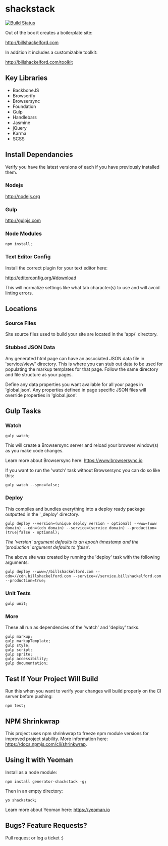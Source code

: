 # shackstack

[![Build Status](https://travis-ci.org/bshack/shackstack.svg?branch=master)](https://travis-ci.org/bshack/shackstack)

Out of the box it creates a boilerplate site:

http://billshackelford.com

In addition it includes a customizable toolkit:

http://billshackelford.com/toolkit

## Key Libraries

- BackboneJS
- Browserify
- Browsersync
- Foundation
- Gulp
- Handlebars
- Jasmine
- jQuery
- Karma
- SCSS

## Install Dependancies

Verify you have the latest versions of each if you have previously installed them.

### Nodejs

http://nodejs.org

### Gulp

http://gulpjs.com

### Node Modules

```
npm install;
```

### Text Editor Config

Install the correct plugin for your text editor here:

http://editorconfig.org/#download

This will normalize settings like what tab character(s) to use and will avoid linting errors.

## Locations

### Source Files

Site source files used to build your site are located in the 'app/' directory.

### Stubbed JSON Data

Any generated html page can have an associated JSON data file in 'service/view/' directory. This is where you can
stub out data to be used for populating the markup templates for that page. Follow the same directory and file structure as your
pages.

Define any data properties you want available for all your pages in 'global.json'. Any properties defined in page specific JSON files will override properties in 'global.json'.

## Gulp Tasks

### Watch

```
gulp watch;
```

This will create a Browsersync server and reload your browser window(s) as you make code changes.

Learn more about Browsersync here: https://www.browsersync.io

If you want to run the 'watch' task without Browsersync you can do so like this:

```
gulp watch --sync=false;
```

### Deploy

This compiles and bundles everything into a deploy ready package outputted in the '\_deploy' directory.

```
gulp deploy --version=(unique deploy version - optional) --www=(www domain) --cdn=(cdn domain) --service=(service domain) --production=(true|false - optional);
```

_The 'version' argument defaults to an epoch timestamp and the 'production' argument defaults to 'false'._

The above site was created by running the 'deploy' task with the following arguments:

```
gulp deploy --www=//billshackelford.com --cdn=//cdn.billshackelford.com --service=//service.billshackelford.com --production=true;
```

### Unit Tests

```
gulp unit;
```

### More

These all run as dependencies of the 'watch' and 'deploy' tasks.

```
gulp markup;
gulp markupTemplate;
gulp style;
gulp script;
gulp sprite;
gulp accessibility;
gulp documentation;
```

## Test If Your Project Will Build

Run this when you want to verify your changes will build properly on the CI server before pushing:

```
npm test;
```

## NPM Shrinkwrap

This project uses npm shrinkwrap to freeze npm module versions for improved project stability. More information here: https://docs.npmjs.com/cli/shrinkwrap.

## Using it with Yeoman

Install as a node module:

```
npm install generator-shackstack -g;
```

Then in an empty directory:

```
yo shackstack;
```

Learn more about Yeoman here: https://yeoman.io

## Bugs? Feature Requests?

Pull request or log a ticket :)
